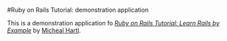#Ruby on Rails Tutorial: demonstration application

This is a demonstration application fo [*Ruby on Rails Tutorial: Learn Rails by Example*](http://railstutorial.org) by [Micheal Hartl](http://michaelhartl.com).
